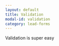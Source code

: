 ```yaml
---
layout: default
title: Validation
modal-id: validation
category: lead-forms
---
```

Validation is super easy 